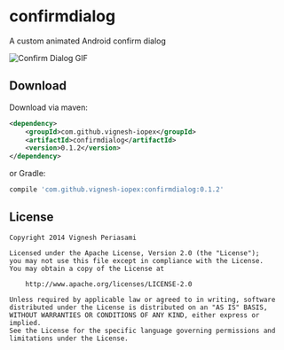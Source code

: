 confirmdialog
=============

A custom animated Android confirm dialog

![Confirm Dialog GIF](https://github.com/vignesh-iopex/confirmdialog/blob/master/demo.gif)

Download
--------

Download via maven:
```xml
<dependency>
    <groupId>com.github.vignesh-iopex</groupId>
    <artifactId>confirmdialog</artifactId>
    <version>0.1.2</version>
</dependency>
```
or Gradle:
```groovy
compile 'com.github.vignesh-iopex:confirmdialog:0.1.2'
```

License
-------

    Copyright 2014 Vignesh Periasami

    Licensed under the Apache License, Version 2.0 (the "License");
    you may not use this file except in compliance with the License.
    You may obtain a copy of the License at

        http://www.apache.org/licenses/LICENSE-2.0

    Unless required by applicable law or agreed to in writing, software
    distributed under the License is distributed on an "AS IS" BASIS,
    WITHOUT WARRANTIES OR CONDITIONS OF ANY KIND, either express or implied.
    See the License for the specific language governing permissions and
    limitations under the License.
